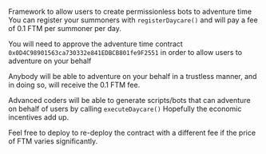 Framework to allow users to create permissionless bots to adventure time
You can register your summoners with `registerDaycare()` and will pay a fee of 0.1 FTM per summoner per day.

You will need to approve the adventure time contract `0x0D4C98901563ca730332e841EDBCB801fe9F2551` in order to allow users to adventure on your behalf

Anybody will be able to adventure on your behalf in a trustless manner, and in doing so, will receive the 0.1 FTM fee.

Advanced coders will be able to generate scripts/bots that can adventure on behalf of users by calling `executeDaycare()`
Hopefully the economic incentives add up.

Feel free to deploy to re-deploy the contract with a different fee if the price of FTM varies significantly.

